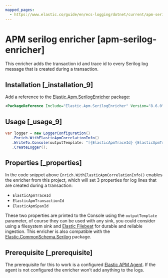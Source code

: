 ```yaml
---
mapped_pages:
  - https://www.elastic.co/guide/en/ecs-logging/dotnet/current/apm-serilog-enricher.html
---
```


# APM serilog enricher [apm-serilog-enricher]

This enricher adds the transaction id and trace id to every Serilog log message that is created during a transaction.

## Installation [_installation_9]

Add a reference to the [Elastic.Apm.SerilogEnricher](http://nuget.org/packages/Elastic.Apm.SerilogEnricher) package:

```xml
<PackageReference Include="Elastic.Apm.SerilogEnricher" Version="8.6.0" />
```


## Usage [_usage_9]

```csharp
var logger = new LoggerConfiguration()
   .Enrich.WithElasticApmCorrelationInfo()
   .WriteTo.Console(outputTemplate: "[{ElasticApmTraceId} {ElasticApmTransactionId} {ElasticApmSpanId} {Message:lj} {NewLine}{Exception}")
   .CreateLogger();
```


## Properties [_properties]

In the code snippet above `Enrich.WithElasticApmCorrelationInfo()` enables the enricher from this project, which will set 3 properties for log lines that are created during a transaction:

* `ElasticApmTraceId`
* `ElasticApmTransactionId`
* `ElasticApmSpanId`

These two properties are printed to the Console using the `outputTemplate` parameter, of course they can be used with any sink, you could consider using a filesystem sink and [Elastic Filebeat](https://www.elastic.co/downloads/beats/filebeat) for durable and reliable ingestion. This enricher is also compatible with the [Elastic.CommonSchema.Serilog](https://www.nuget.org/packages/Elastic.CommonSchema.Serilog) package.


## Prerequisite [_prerequisite]

The prerequisite for this to work is a configured [Elastic APM Agent](https://github.com/elastic/apm-agent-dotnet). If the agent is not configured the enricher won’t add anything to the logs.


